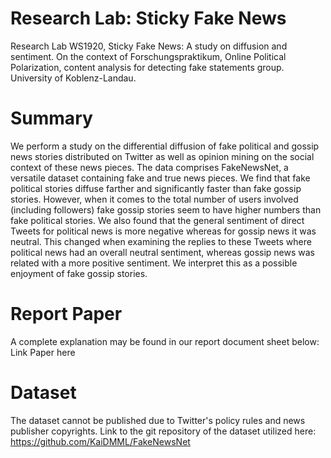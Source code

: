 # Research Lab: Sticky Fake News
Research Lab WS1920, Sticky Fake News: A study on diffusion and sentiment.
On the context of Forschungspraktikum, Online Political Polarization, content analysis for detecting fake statements group. University of Koblenz-Landau.

# Summary

We perform a study on the differential diffusion of fake political and gossip news stories distributed on Twitter as well as opinion mining on the social context of these news pieces. The data comprises FakeNewsNet, a versatile dataset containing fake and true news pieces. We find that fake political stories diffuse farther and significantly faster than fake gossip stories. However, when it comes to the total number of users involved (including followers) fake gossip stories seem to have higher numbers than fake political stories. We also found that the general sentiment of direct Tweets for political news is more negative whereas for gossip news it was neutral. This changed when examining the replies to these Tweets where political news had an overall neutral sentiment, whereas gossip news was related with a more positive sentiment. We interpret this as a possible enjoyment of fake gossip stories.



# Report Paper
A complete explanation may be found in our report document sheet below:
Link Paper here 

# Dataset
The dataset cannot be published due to Twitter's policy rules and news publisher copyrights. Link to the git repository of the dataset utilized here: https://github.com/KaiDMML/FakeNewsNet
